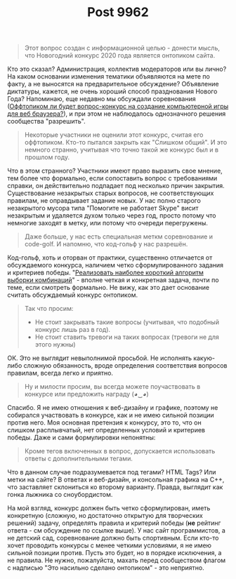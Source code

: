 ﻿---
title: "Post 9962"
se.owner.user_id: 240512
se.owner.display_name: "MSDN.WhiteKnight"
se.owner.link: "https://ru.meta.stackoverflow.com/users/240512/msdn-whiteknight"
se.link: "https://ru.meta.stackoverflow.com/a/9962"
se.post_id: 9962
se.post_type: answer
se.score: 5
---
<blockquote>
  <p>Этот вопрос создан с информационной целью - донести мысль, что Новогодний конкурс 2020 года является онтопиком сайта.</p>
</blockquote>

<p>Кто это сказал? Администрация, коллектив модераторов или вы лично? На каком основании изменения тематики объявляются на мете по факту, а не выносятся на предварительное обсуждение? Объявление диктатуры, кажется, не очень хороший способ празднования Нового Года? Напоминаю, еще недавно мы обсуждали соревнования (<a href="https://ru.meta.stackoverflow.com/questions/9472/%D0%9E%D1%84%D1%84%D1%82%D0%BE%D0%BF%D0%B8%D0%BA%D0%BE%D0%BC-%D0%BB%D0%B8-%D0%B1%D1%83%D0%B4%D0%B5%D1%82-%D0%B2%D0%BE%D0%BF%D1%80%D0%BE%D1%81-%D0%BA%D0%BE%D0%BD%D0%BA%D1%83%D1%80%D1%81-%D0%BD%D0%B0-%D1%81%D0%BE%D0%B7%D0%B4%D0%B0%D0%BD%D0%B8%D0%B5-%D0%BA%D0%BE%D0%BC%D0%BF%D1%8C%D1%8E%D1%82%D0%B5%D1%80%D0%BD%D0%BE%D0%B9-%D0%B8%D0%B3%D1%80%D1%8B-%D0%B4%D0%BB%D1%8F-%D0%B2%D0%B5%D0%B1-%D0%B1%D1%80%D0%B0%D1%83%D0%B7%D0%B5%D1%80?rq=1">Оффтопиком ли будет вопрос-конкурс на создание компьютерной игры для веб браузера?</a>), и при этом не наблюдалось однозначного решения сообщества "разрешить".</p>

<blockquote>
  <p>Некоторые участники не оценили этот конкурс, считая его оффтопиком. Кто-то пытался закрыть как "Слишком общий". И это немного странно, учитывая что точно такой же конкурс был и в прошлом году.</p>
</blockquote>

<p>Что в этом странного? Участники имеют право выразить свое мнение, тем более что формально, если сопоставить вопрос с требованиями справки, он действительно подпадает под несколько причин закрытия. Существование незакрытых старых вопросов, не соответствующих правилам, не оправдывает задание новых. У нас полно старого незакрытого мусора типа "Помогите не работает Skype" висит незакрытым и удаляется духом только через год, просто потому что немногие заходят в метку, или потому что очереди перегружены.</p>

<blockquote>
  <p>Даже больше, у нас есть специальная меткм соревнование и code-golf. И напомню, что код-гольф у нас разрешён.</p>
</blockquote>

<p>Код-гольф, хоть и оторван от практики, существенно отличается от обсуждаемого конкурса, наличием четко сформулированного задания и критериев победы. "<a href="https://ru.stackoverflow.com/questions/581668/%D0%9A%D0%BE%D0%B4-%D0%B3%D0%BE%D0%BB%D1%8C%D1%84-%D0%A0%D0%B5%D0%B0%D0%BB%D0%B8%D0%B7%D0%B0%D1%86%D0%B8%D1%8F-%D0%B0%D0%BB%D0%B3%D0%BE%D1%80%D0%B8%D1%82%D0%BC%D0%B0-%D0%B2%D1%8B%D0%B1%D0%BE%D1%80%D0%BA%D0%B8-%D0%BA%D0%BE%D0%BC%D0%B1%D0%B8%D0%BD%D0%B0%D1%86%D0%B8%D0%B9">Реализовать наиболее короткий алгоритм выборки комбинаций</a>" - вполне четкая и конкретная задача, почти по теме, если смотреть формально. Не вижу, как это дает основание считать обсуждаемый конкурс онтопиком.</p>

<blockquote>
  <p>Так что просим:</p>
  
  <ul>
  <li>Не стоит закрывать такие вопросы (учитывая, что подобный конкурс лишь раз в год).</li>
  <li>Не стоит ставить тревоги на таких вопросах (тревоги не для этого нужны)</li>
  </ul>
</blockquote>

<p>ОК. Это не выглядит невыполнимой просьбой. Не исполнять какую-либо сложную обязанность, вроде определения соответствия вопросов правилам, всегда легко и приятно.</p>

<blockquote>
  <p>Ну и милости просим, вы всегда можете поучаствовать в конкурсе или предложить награду (◕‿◕)</p>
</blockquote>

<p>Спасибо. Я не имею отношения к веб-дизайну и графике, поэтому не собирался участвовать в конкурсе, как и не имею сильной позиции против него. Моя основная претензия к конкурсу, это то, что он слишком расплывчатый, нет определенных условий и критериев победы. Даже и сами формулировки непонятны:</p>

<blockquote>
  <p>Кроме тегов включенных в вопрос, допускается использовать ответы с дополнительными тегами.</p>
</blockquote>

<p>Что в данном случае подразумевается под тегами? HTML Tags? Или метки на сайте? В ответах и веб-дизайн, и консольная графика на С++, что заставляет склониться ко второму варианту. Правда, выглядит как гонка лыжника со сноубордистом.</p>

<p>На мой взгляд, конкурс должен быть четко сформулирован, иметь конкретную (сложную, но достаточно открытую для творческих решений) задачу, определять правила и критерий победы (<strong>не</strong> рейтинг ответа - см обсуждение по ссылке выше). У нас сайт программистов, а не детский сад, соревнование должно быть спортивным. Если кто-то хочет проводить конкурсы с менее четкими условиями, я не имею сильной позиции против. Пусть это будет, но в порядке исключения, а не правила. Не нужно, пожалуйста, махать перед сообществом флагом с надписью "Это насильно сделано онтопиком" - это неприятно.</p>
